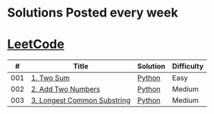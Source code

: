 <h1>Solutions Posted every week </h1>

# [LeetCode](https://leetcode.com/problemset/all/)


|  #  | Title           |  Solution       |   Difficulty     
|-----|---------------- | --------------- | --------------- 
001 | [1. Two Sum](https://leetcode.com/problems/two-sum/)         | [Python](./Python/TwoSum.py)       | Easy
002 | [2. Add Two Numbers](https://leetcode.com/problems/add-two-numbers/)         | [Python](./Python/AddTwoNumbers.py)       | Medium
003 | [3. Longest Common Substring](https://leetcode.com/problems/longest-substring-without-repeating-characters/)         | [Python](./Python/LongestCommonSubstring.py)       | Medium



